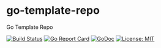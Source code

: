 # go-template-repo
Go Template Repo

[![Build Status](https://api.travis-ci.org/benjivesterby/go-template-repo.svg?branch=master)](https://api.travis-ci.org/benjivesterby/go-template-repo.svg?branch=master)
[![Go Report Card](https://goreportcard.com/badge/github.com/benjivesterby/go-template-repo)](https://goreportcard.com/report/github.com/benjivesterby/go-template-repo)
[![GoDoc](https://godoc.org/github.com/benjivesterby/go-template-repo?status.svg)](https://godoc.org/github.com/benjivesterby/go-template-repo)
[![License: MIT](https://img.shields.io/badge/License-MIT-yellow.svg)](https://opensource.org/licenses/MIT)